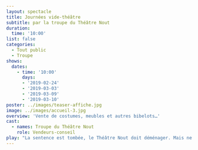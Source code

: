 ```yaml
---
layout: spectacle
title: Journées vide-théâtre
subtitle: par la troupe du Théâtre Nout
duration:
  time: '10:00'
list: false
categories:
  - Tout public
  - Troupe
shows:
  dates:
    - time: '10:00'
      days:
      - '2019-02-24'
      - '2019-03-03'
      - '2019-03-09'
      - '2019-03-10'
poster: ../images/teaser-affiche.jpg
image: ../images/accueil-3.jpg
overview: 'Vente de costumes, meubles et autres bibelots…'
cast:
  - names: Troupe du Théâtre Nout
    role: Vendeurs-conseil
play: "La sentence est tombée, le Théâtre Nout doit déménager. Mais ne nous laissons pas abattre et pensons à l'avenir, où un nouveau lieu nous attend. Et tout ce que nous n'emmènerons pas là-bas doit partir !\n\nIl y en a pour tous les goûts : meubles, décorations, costumes, tissus, bijoux, perruques, chaussures, tapis... Ce qui ne sera pas vendu sera donné, alors c'est une chance exceptionnelle de faire des affaires.\n\n**Cet évènement aura lieu les dimanches 24 février et 3 mars, ainsi que le week-end complet des 9 et 10 mars 2019 de 10h à 20h.**\n\nPour le dernier grand week-end, nous aurons aussi le privilège d'accueillir [un concert de Tudyka pour nous soutenir le samedi soir à 20h30](https://www.theatrenout.com/concert-de-soutien-au-th%C3%A9%C3%A2tre-nout/).\n\nNotre bar sera également ouvert tous les jours pour prendre une boisson chaude et une part de gâteau, sans oublier un merveilleux repas égyptien pour accompagner le concert.\n\nEt ceux qui ne peuvent être présent sur ces jours-là peuvent soit [prendre rendez-vous](https://www.theatrenout.com/informations-pratiques#nous-contacter) pour venir en semaine, soit nous faire un don sur [notre cagnotte](https://www.onparticipe.fr/cagnottes/16hCWiIq)."
---
```

